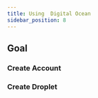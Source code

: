 ```yaml
---
title: Using  Digital Ocean 
sidebar_position: 8
---
```


## Goal

### Create Account

### Create Droplet